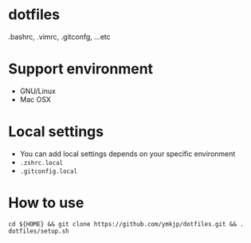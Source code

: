dotfiles
========
.bashrc, .vimrc, .gitconfg, ...etc


Support environment
========
* GNU/Linux
* Mac OSX


Local settings
===
* You can add local settings depends on your specific environment
 * `.zshrc.local`
 * `.gitconfig.local`


How to use
========
    cd ${HOME} && git clone https://github.com/ymkjp/dotfiles.git && . dotfiles/setup.sh
